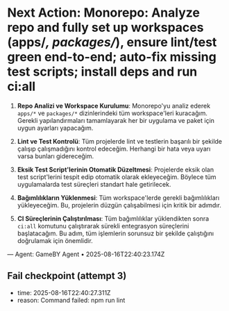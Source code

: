 # Next Action: Monorepo: Analyze repo and fully set up workspaces (apps/*, packages/*), ensure lint/test green end-to-end; auto-fix missing test scripts; install deps and run ci:all

1. **Repo Analizi ve Workspace Kurulumu**: Monorepo'yu analiz ederek `apps/*` ve `packages/*` dizinlerindeki tüm workspace'leri kuracağım. Gerekli yapılandırmaları tamamlayarak her bir uygulama ve paket için uygun ayarları yapacağım.

2. **Lint ve Test Kontrolü**: Tüm projelerde lint ve testlerin başarılı bir şekilde çalışıp çalışmadığını kontrol edeceğim. Herhangi bir hata veya uyarı varsa bunları gidereceğim.

3. **Eksik Test Script'lerinin Otomatik Düzeltmesi**: Projelerde eksik olan test script'lerini tespit edip otomatik olarak ekleyeceğim. Böylece tüm uygulamalarda test süreçleri standart hale getirilecek.

4. **Bağımlılıkların Yüklenmesi**: Tüm workspace'lerde gerekli bağımlılıkları yükleyeceğim. Bu, projelerin düzgün çalışabilmesi için kritik bir adımdır.

5. **CI Süreçlerinin Çalıştırılması**: Tüm bağımlılıklar yüklendikten sonra `ci:all` komutunu çalıştırarak sürekli entegrasyon süreçlerini başlatacağım. Bu adım, tüm işlemlerin sorunsuz bir şekilde çalıştığını doğrulamak için önemlidir.

— Agent: GameBY Agent • 2025-08-16T22:40:23.174Z


## Fail checkpoint (attempt 3)
- time: 2025-08-16T22:40:27.311Z
- reason: Command failed: npm run lint

